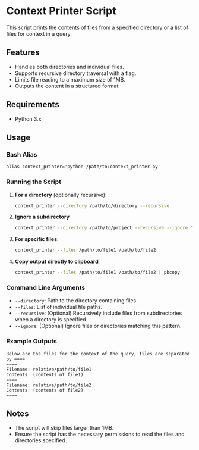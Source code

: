 # Context Printer Script

This script prints the contents of files from a specified directory or a list of files for context in a query.

## Features

- Handles both directories and individual files.
- Supports recursive directory traversal with a flag.
- Limits file reading to a maximum size of 1MB.
- Outputs the content in a structured format.

## Requirements

- Python 3.x

## Usage

### Bash Alias

```
alias context_printer='python /path/to/context_printer.py'
```

### Running the Script

1. **For a directory** (optionally recursive):
    ```sh
    context_printer --directory /path/to/directory --recursive
    ```

2. **Ignore a subdirectory**
    ```sh
    context_printer --directory /path/to/project --recursive --ignore ".terraform" ".git"
    ```

2. **For specific files**:
    ```sh
    context_printer --files /path/to/file1 /path/to/file2
    ```

3. **Copy output directly to clipboard**
    ```sh
    context_printer --files /path/to/file1 /path/to/file2 | pbcopy
    ```
    
### Command Line Arguments

- `--directory`: Path to the directory containing files.
- `--files`: List of individual file paths.
- `--recursive`: (Optional) Recursively include files from subdirectories when a directory is specified.
- `--ignore`: (Optional) Ignore files or directories matching this pattern.

### Example Outputs

```
Below are the files for the context of the query, files are separated by ====
====
Filename: relative/path/to/file1
Contents: (contents of file1)
====
Filename: relative/path/to/file2
Contents: (contents of file2)
====
```

## Notes

- The script will skip files larger than 1MB.
- Ensure the script has the necessary permissions to read the files and directories specified.

